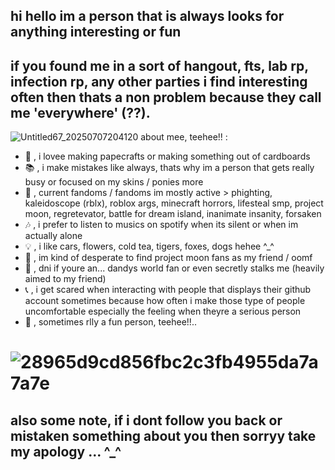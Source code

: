 ## hi hello im a person that is always looks for anything interesting or fun
## if you found me in a sort of hangout, fts, lab rp, infection rp, any other parties i find interesting often then thats a non problem because they call me 'everywhere' (??).
![Untitled67_20250707204120](https://github.com/user-attachments/assets/bd3697f3-8926-484d-8411-bcdc2571ac6e)
about mee, teehee!! :
- 📜 , i lovee making papecrafts or making something out of cardboards
- 📚 , i make mistakes like always, thats why im a person that gets really busy or focused on my skins / ponies more
- 💬 , current fandoms / fandoms im mostly active > phighting, kaleidoscope (rblx), roblox args, minecraft horrors, lifesteal smp, project moon, regretevator, battle for dream island, inanimate insanity, forsaken
- 🎶 , i prefer to listen to musics on spotify when its silent or when im actually alone
- 💡 , i like cars, flowers, cold tea, tigers, foxes, dogs hehee ^_^
- 🌙 , im kind of desperate to find project moon fans as my friend / oomf
- 🎤 , dni if youre an... dandys world fan or even secretly stalks me (heavily aimed to my friend)
- 📞 , i get scared when interacting with people that displays their github account sometimes because how often i make those type of people uncomfortable especially the feeling when theyre a serious person
- 🧩 , sometimes rlly a fun person, teehee!!..
# ![28965d9cd856fbc2c3fb4955da7a7a7e](https://github.com/user-attachments/assets/e571113d-6aa9-4356-8762-b5afe3954993)
## also some note, if i dont follow you back or mistaken something about you then sorryy take my apology ... ^_^
